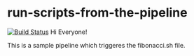 # run-scripts-from-the-pipeline
[![Build Status](http://18.144.88.184/buildStatus/icon?job=Fibonacci_Series)](http://18.144.88.184/job/Fibonacci_Series/)
Hi Everyone!

This is a sample pipeline which triggeres the fibonacci.sh file.
